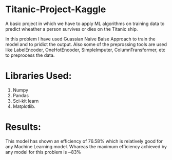 # Titanic-Project-Kaggle

A basic project in which we have to apply ML algorithms on training data to predict wheather a person survives or dies on the Titanic ship.

In this problem I have used Guassian Naive Baise Approach to train the model and to pridict the output. Also some of the preprossing tools are used like LabelEncoder, OneHotEncoder, SimpleImputer, ColumnTransformer, etc to preprocess the data.

# Libraries Used: 
1. Numpy
2. Pandas
3. Sci-kit learn
4. Matplotlib.

# Results:
This model has shown an efficiency of 76.58% which is relatively good for any Machine Learning model. Whareas the maximum efficiency achieved by any model for this problem is ~83%
